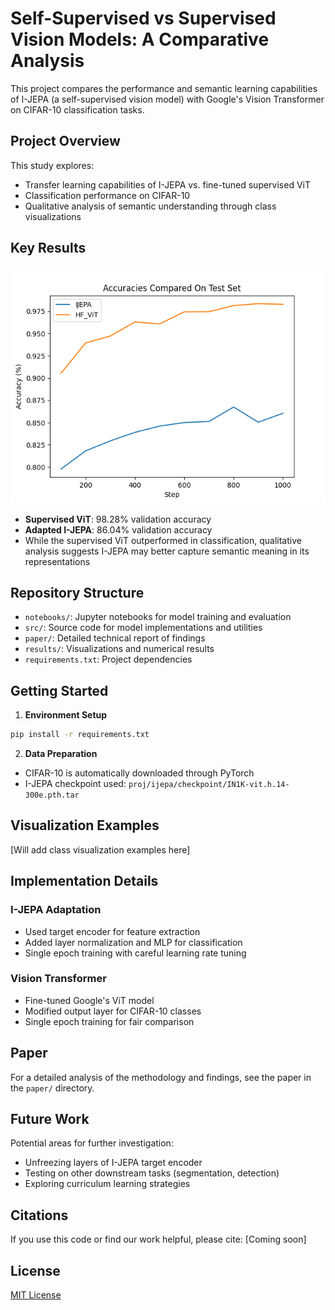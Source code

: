 # Self-Supervised vs Supervised Vision Models: A Comparative Analysis

This project compares the performance and semantic learning capabilities of I-JEPA (a self-supervised vision model) with Google's Vision Transformer on CIFAR-10 classification tasks.

## Project Overview

This study explores:
- Transfer learning capabilities of I-JEPA vs. fine-tuned supervised ViT
- Classification performance on CIFAR-10
- Qualitative analysis of semantic understanding through class visualizations

## Key Results

![Classification Accuracies](./accuracies.png)

- **Supervised ViT**: 98.28% validation accuracy
- **Adapted I-JEPA**: 86.04% validation accuracy
- While the supervised ViT outperformed in classification, qualitative analysis suggests I-JEPA may better capture semantic meaning in its representations

## Repository Structure

- `notebooks/`: Jupyter notebooks for model training and evaluation
- `src/`: Source code for model implementations and utilities
- `paper/`: Detailed technical report of findings
- `results/`: Visualizations and numerical results
- `requirements.txt`: Project dependencies

## Getting Started

1. **Environment Setup**
```bash
pip install -r requirements.txt
```

2. **Data Preparation**
- CIFAR-10 is automatically downloaded through PyTorch
- I-JEPA checkpoint used: `proj/ijepa/checkpoint/IN1K-vit.h.14-300e.pth.tar`

## Visualization Examples

[Will add class visualization examples here]

## Implementation Details

### I-JEPA Adaptation
- Used target encoder for feature extraction
- Added layer normalization and MLP for classification
- Single epoch training with careful learning rate tuning

### Vision Transformer
- Fine-tuned Google's ViT model
- Modified output layer for CIFAR-10 classes
- Single epoch training for fair comparison

## Paper

For a detailed analysis of the methodology and findings, see the paper in the `paper/` directory.

## Future Work

Potential areas for further investigation:
- Unfreezing layers of I-JEPA target encoder
- Testing on other downstream tasks (segmentation, detection)
- Exploring curriculum learning strategies

## Citations

If you use this code or find our work helpful, please cite:
[Coming soon]

## License

[MIT License](LICENSE)